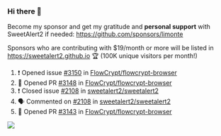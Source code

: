 ### Hi there 👋

Become my sponsor and get my gratitude and **personal support** with SweetAlert2 if needed: https://github.com/sponsors/limonte

Sponsors who are contributing with $19/month or more will be listed in https://sweetalert2.github.io 🏆 (100K unique visitors per month!)

<!--START_SECTION:activity-->
1. ❗️ Opened issue [#3150](https://github.com/FlowCrypt/flowcrypt-browser/issues/3150) in [FlowCrypt/flowcrypt-browser](https://github.com/FlowCrypt/flowcrypt-browser)
2. 💪 Opened PR [#3148](https://github.com/FlowCrypt/flowcrypt-browser/pull/3148) in [FlowCrypt/flowcrypt-browser](https://github.com/FlowCrypt/flowcrypt-browser)
3. ❗️ Closed issue [#2108](https://github.com/sweetalert2/sweetalert2/issues/2108) in [sweetalert2/sweetalert2](https://github.com/sweetalert2/sweetalert2)
4. 🗣 Commented on [#2108](https://github.com/sweetalert2/sweetalert2/issues/2108) in [sweetalert2/sweetalert2](https://github.com/sweetalert2/sweetalert2)
5. 💪 Opened PR [#3143](https://github.com/FlowCrypt/flowcrypt-browser/pull/3143) in [FlowCrypt/flowcrypt-browser](https://github.com/FlowCrypt/flowcrypt-browser)
<!--END_SECTION:activity-->

![](https://github-readme-stats.vercel.app/api?username=limonte&theme=vue&show_icons=true)
